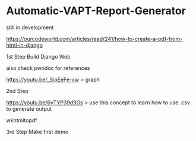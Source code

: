 # Automatic-VAPT-Report-Generator
still in development

https://ourcodeworld.com/articles/read/241/how-to-create-a-pdf-from-html-in-django

1st Step
Build Django Web 

also check pwndoc for references

https://youtu.be/_SipEeFe-cw > graph

2nd Step

https://youtu.be/6yTYP39d9Gs > use this concept to learn how to use .csv to generate output

wkhtmltopdf

3rd Step
Make first demo
